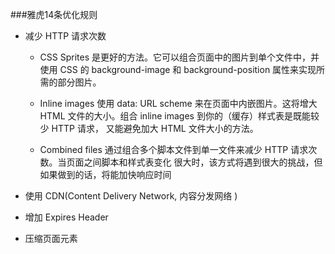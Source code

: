 ###雅虎14条优化规则

* 减少 HTTP 请求次数
    
  * CSS Sprites 是更好的方法。它可以组合页面中的图片到单个文件中，并使用 CSS 的 background-image 和 background-position 属性来实现所需的部分图片。
  
  * Inline images 使用 data: URL scheme 来在页面中内嵌图片。这将增大 HTML 文件的大小。组合 inline images 到你的（缓存）样式表是既能较少 HTTP 请求， 又能避免加大 HTML 文件大小的方法。 
  
  * Combined files 通过组合多个脚本文件到单一文件来减少 HTTP 请求次数。当页面之间脚本和样式表变化 很大时，该方式将遇到很大的挑战，但如果做到的话，将能加快响应时间
  
*  使用 CDN(Content Delivery Network, 内容分发网络 ) 

* 增加 Expires Header 

* 压缩页面元素 

